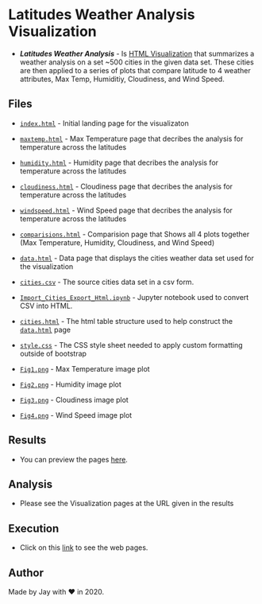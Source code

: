 # Latitudes Weather Analysis Visualization

- **_Latitudes Weather Analysis_** - Is [HTML Visualization](https://jayhjman.github.io/Web-Design-Challenge/) that summarizes a weather analysis on a set ~500 cities in the given data set. These cities are then applied to a series of plots that compare latitude to 4 weather attributes, Max Temp, Humiditiy, Cloudiness, and Wind Speed.

## Files

- [`index.html`](index.html) - Initial landing page for the visualizaton

- [`maxtemp.html`](./WebVisualizations/maxtemp.html) - Max Temperature page that decribes the analysis for temperature across the latitudes

- [`humidity.html`](./WebVisualizations/humidity.html) - Humidity page that decribes the analysis for temperature across the latitudes

- [`cloudiness.html`](./WebVisualizations/cloudiness.html) - Cloudiness page that decribes the analysis for temperature across the latitudes

- [`windspeed.html`](./WebVisualizations/windspeed.html) - Wind Speed page that decribes the analysis for temperature across the latitudes

- [`comparisions.html`](./WebVisualizations/comparisions.html) - Comparision page that Shows all 4 plots together (Max Temperature, Humidity, Cloudiness, and Wind Speed)

- [`data.html`](./WebVisualizations/data.html) - Data page that displays the cities weather data set used for the visualization

- [`cities.csv`](./WebVisualizations/Resources/cities.csv) - The source cities data set in a csv form.

- [`Import_Cities_Export_Html.ipynb`](./WebVisualizations/Import_Cities_Export_Html.ipynb) - Jupyter notebook used to convert CSV into HTML.

- [`cities.html`](./WebVisualizations/cities.html) - The html table structure used to help construct the [`data.html`](./WebVisualizations/data.html) page

- [`style.css`](./WebVisualizations/assets/style.css) - The CSS style sheet needed to apply custom formatting outside of bootstrap

- [`Fig1.png`](./WebVisualizations/visualizations/Fig1.png) - Max Temperature image plot

- [`Fig2.png`](./WebVisualizations/visualizations/Fig2.png) - Humidity image plot

- [`Fig3.png`](./WebVisualizations/visualizations/Fig3.png) - Cloudiness image plot

- [`Fig4.png`](./WebVisualizations/visualizations/Fig4.png) - Wind Speed image plot

## Results

- You can preview the pages [here](https://jayhjman.github.io/Web-Design-Challenge/).

## Analysis

- Please see the Visualization pages at the URL given in the results

## Execution

- Click on this [link](https://jayhjman.github.io/Web-Design-Challenge/) to see the web pages.

## Author

Made by Jay with :heart: in 2020.
